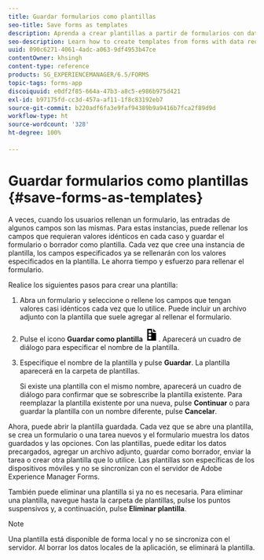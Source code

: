 ```yaml
---
title: Guardar formularios como plantillas
seo-title: Save forms as templates
description: Aprenda a crear plantillas a partir de formularios con datos que se requieren repetidamente.
seo-description: Learn how to create templates from forms with data required repeatedly.
uuid: 090c6271-4061-4adc-a063-9df4953b47ce
contentOwner: khsingh
content-type: reference
products: SG_EXPERIENCEMANAGER/6.5/FORMS
topic-tags: forms-app
discoiquuid: e0df2f85-664a-47b3-a8c5-e986b975d421
exl-id: b97175fd-cc3d-457a-af11-1f8c83192eb7
source-git-commit: b220adf6fa3e9faf94389b9a9416b7fca2f89d9d
workflow-type: ht
source-wordcount: '328'
ht-degree: 100%

---
```


# Guardar formularios como plantillas {#save-forms-as-templates}

A veces, cuando los usuarios rellenan un formulario, las entradas de algunos campos son las mismas. Para estas instancias, puede rellenar los campos que requieran valores idénticos en cada caso y guardar el formulario o borrador como plantilla. Cada vez que cree una instancia de plantilla, los campos especificados ya se rellenarán con los valores especificados en la plantilla. Le ahorra tiempo y esfuerzo para rellenar el formulario.

Realice los siguientes pasos para crear una plantilla:

1. Abra un formulario y seleccione o rellene los campos que tengan valores casi idénticos cada vez que lo utilice. Puede incluir un archivo adjunto con la plantilla que suele agregar al rellenar el formulario.
1. Pulse el icono **Guardar como plantilla** ![save_as_template](assets/save_as_template.png). Aparecerá un cuadro de diálogo para especificar el nombre de la plantilla.
1. Especifique el nombre de la plantilla y pulse **Guardar**. La plantilla aparecerá en la carpeta de plantillas.

   Si existe una plantilla con el mismo nombre, aparecerá un cuadro de diálogo para confirmar que se sobrescribe la plantilla existente. Para reemplazar la plantilla existente por una nueva, pulse **Continuar** o para guardar la plantilla con un nombre diferente, pulse **Cancelar**.

Ahora, puede abrir la plantilla guardada. Cada vez que se abre una plantilla, se crea un formulario o una tarea nuevos y el formulario muestra los datos guardados y las opciones. Con las plantillas, puede editar los datos precargados, agregar un archivo adjunto, guardar como borrador, enviar la tarea o crear otra plantilla que lo utilice. Las plantillas son específicas de los dispositivos móviles y no se sincronizan con el servidor de Adobe Experience Manager Forms.

También puede eliminar una plantilla si ya no es necesaria. Para eliminar una plantilla, navegue hasta la carpeta de plantillas, pulse los puntos suspensivos y, a continuación, pulse **Eliminar plantilla**.

>[!NOTE]
>
>Una plantilla está disponible de forma local y no se sincroniza con el servidor. Al borrar los datos locales de la aplicación, se eliminará la plantilla.
